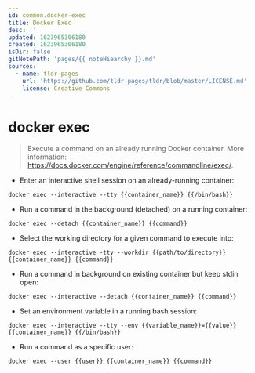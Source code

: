 ```yaml
---
id: common.docker-exec
title: Docker Exec
desc: ''
updated: 1623965306180
created: 1623965306180
isDir: false
gitNotePath: 'pages/{{ noteHiearchy }}.md'
sources:
  - name: tldr-pages
    url: 'https://github.com/tldr-pages/tldr/blob/master/LICENSE.md'
    license: Creative Commons
---
```

# docker exec

> Execute a command on an already running Docker container.
> More information: <https://docs.docker.com/engine/reference/commandline/exec/>.

- Enter an interactive shell session on an already-running container:

`docker exec --interactive --tty {{container_name}} {{/bin/bash}}`

- Run a command in the background (detached) on a running container:

`docker exec --detach {{container_name}} {{command}}`

- Select the working directory for a given command to execute into:

`docker exec --interactive -tty --workdir {{path/to/directory}} {{container_name}} {{command}}`

- Run a command in background on existing container but keep stdin open:

`docker exec --interactive --detach {{container_name}} {{command}}`

- Set an environment variable in a running bash session:

`docker exec --interactive --tty --env {{variable_name}}={{value}} {{container_name}} {{/bin/bash}}`

- Run a command as a specific user:

`docker exec --user {{user}} {{container_name}} {{command}}`

